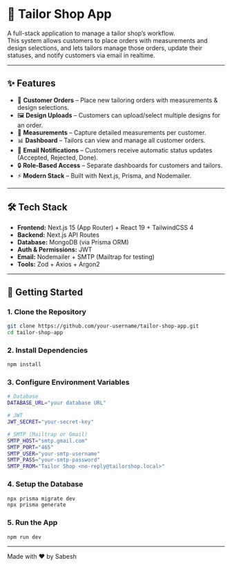 # 🧵 Tailor Shop App

A full-stack application to manage a tailor shop’s workflow.  
This system allows customers to place orders with measurements and design selections, and lets tailors manage those orders, update their statuses, and notify customers via email in realtime.

---

## ✨ Features
- 👤 **Customer Orders** – Place new tailoring orders with measurements & design selections.
- 🖼 **Design Uploads** – Customers can upload/select multiple designs for an order.
- 📏 **Measurements** – Capture detailed measurements per customer.
- 📊 **Dashboard** – Tailors can view and manage all customer orders.
- 📩 **Email Notifications** – Customers receive automatic status updates (Accepted, Rejected, Done).
- 🔒 **Role-Based Access** – Separate dashboards for customers and tailors.
- ⚡ **Modern Stack** – Built with Next.js, Prisma, and Nodemailer.

---

## 🛠 Tech Stack
- **Frontend:** Next.js 15 (App Router) + React 19 + TailwindCSS 4 
- **Backend:** Next.js API Routes  
- **Database:** MongoDB (via Prisma ORM)  
- **Auth & Permissions:** JWT   
- **Email:** Nodemailer + SMTP (Mailtrap for testing)
- **Tools:** Zod + Axios + Argon2

---

## 🚀 Getting Started

### 1. Clone the Repository
```bash
git clone https://github.com/your-username/tailor-shop-app.git
cd tailor-shop-app
```
### 2. Install Dependencies
```bash
npm install
```
### 3. Configure Environment Variables
```bash
# Database
DATABASE_URL="your database URL"

# JWT
JWT_SECRET="your-secret-key"

# SMTP (Mailtrap or Gmail)
SMTP_HOST="smtp.gmail.com"
SMTP_PORT="465"
SMTP_USER="your-smtp-username"
SMTP_PASS="your-smtp-password"
SMTP_FROM="Tailor Shop <no-reply@tailorshop.local>"
```

### 4. Setup the Database
```bash
npx prisma migrate dev
npx prisma generate
```

### 5. Run the App
```bash
npm run dev
```

---
Made with ❤️ by Sabesh
